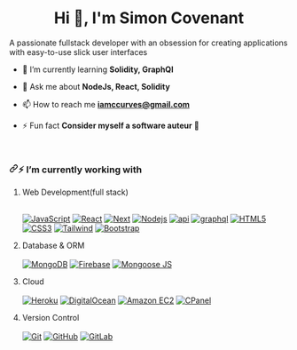 
<!--
**ccurves/ccurves** is a ✨ _special_ ✨ repository because its `README.md` (this file) appears on your GitHub profile.

Here are some ideas to get you started:

- 🔭 I’m currently working on ...
- 🌱 I’m currently learning ...
- 👯 I’m looking to collaborate on ...
- 🤔 I’m looking for help with ...
- 💬 Ask me about ...
- 📫 How to reach me: ...
- 😄 Pronouns: ...
- ⚡ Fun fact: ...
-->

<h1 align="center">Hi 👋, I'm Simon Covenant</h1>
<p align="left">A passionate fullstack developer with an obsession for creating applications with easy-to-use slick user interfaces</p>

- 🌱 I’m currently learning **Solidity, GraphQl**

- 💬 Ask me about **NodeJs, React, Solidity**

- 📫 How to reach me **iamccurves@gmail.com**

- ⚡ Fun fact **Consider myself a software auteur** :art:

<br>

<h3 dir="auto"><a id="user-content--im-currently-working-on" class="anchor" aria-hidden="true" href="#-im-currently-working-on"><svg class="octicon octicon-link" viewBox="0 0 16 16" version="1.1" width="16" height="16" aria-hidden="true"><path fill-rule="evenodd" d="M7.775 3.275a.75.75 0 001.06 1.06l1.25-1.25a2 2 0 112.83 2.83l-2.5 2.5a2 2 0 01-2.83 0 .75.75 0 00-1.06 1.06 3.5 3.5 0 004.95 0l2.5-2.5a3.5 3.5 0 00-4.95-4.95l-1.25 1.25zm-4.69 9.64a2 2 0 010-2.83l2.5-2.5a2 2 0 012.83 0 .75.75 0 001.06-1.06 3.5 3.5 0 00-4.95 0l-2.5 2.5a3.5 3.5 0 004.95 4.95l1.25-1.25a.75.75 0 00-1.06-1.06l-1.25 1.25a2 2 0 01-2.83 0z"></path></svg></a><g-emoji class="g-emoji" alias="zap" fallback-src="https://github.githubassets.com/images/icons/emoji/unicode/26a1.png">⚡</g-emoji> I’m currently working with</h3>
</blockquote>
</blockquote>
<ol dir="auto">
<li>
<p dir="auto">Web Development(full stack) <br><br>

<a target="_blank" rel="noopener noreferrer nofollow" href="https://camo.githubusercontent.com/cf1a0ef083a2372d7f66b4691d5d25bfd8c098f42871e8da90edb1f32ed187c4/68747470733a2f2f696d672e736869656c64732e696f2f62616467652f2d4a6176615363726970742d626c61636b3f7374796c653d666c61742d737175617265266c6f676f3d6a617661736372697074"><img src="https://camo.githubusercontent.com/cf1a0ef083a2372d7f66b4691d5d25bfd8c098f42871e8da90edb1f32ed187c4/68747470733a2f2f696d672e736869656c64732e696f2f62616467652f2d4a6176615363726970742d626c61636b3f7374796c653d666c61742d737175617265266c6f676f3d6a617661736372697074" alt="JavaScript" data-canonical-src="https://img.shields.io/badge/-JavaScript-black?style=flat-square&amp;logo=javascript" style="max-width: 100%;"></a>
<a target="_blank" rel="noopener noreferrer nofollow" href="https://camo.githubusercontent.com/d77d55f10703538914dabd29faf76815a37b04439842757bb9170aa3ebde1337/68747470733a2f2f696d672e736869656c64732e696f2f62616467652f2d52656163744a532d626c61636b3f7374796c653d666c61742d737175617265266c6f676f3d7265616374"><img src="https://camo.githubusercontent.com/d77d55f10703538914dabd29faf76815a37b04439842757bb9170aa3ebde1337/68747470733a2f2f696d672e736869656c64732e696f2f62616467652f2d52656163744a532d626c61636b3f7374796c653d666c61742d737175617265266c6f676f3d7265616374" alt="React" data-canonical-src="https://img.shields.io/badge/-ReactJS-black?style=flat-square&amp;logo=react" style="max-width: 100%;"></a>
<a target="_blank" rel="noopener noreferrer nofollow" href="https://camo.githubusercontent.com/6c24952103d8c691ad20bdee152ffaed24d92654be0503450eb0386c63302766/68747470733a2f2f696d672e736869656c64732e696f2f62616467652f2d4e6578744a532d626c61636b3f7374796c653d666c61742d737175617265266c6f676f3d6e6578742e6a73"><img src="https://camo.githubusercontent.com/6c24952103d8c691ad20bdee152ffaed24d92654be0503450eb0386c63302766/68747470733a2f2f696d672e736869656c64732e696f2f62616467652f2d4e6578744a532d626c61636b3f7374796c653d666c61742d737175617265266c6f676f3d6e6578742e6a73" alt="Next" data-canonical-src="https://img.shields.io/badge/-NextJS-black?style=flat-square&amp;logo=next.js" style="max-width: 100%;"></a>
<a target="_blank" rel="noopener noreferrer nofollow" href="https://camo.githubusercontent.com/cec92673ea713fa89ba2ae2033daf5851f6f39393ff5b93231aa707d424638d9/68747470733a2f2f696d672e736869656c64732e696f2f62616467652f2d4e6f64656a732d626c61636b3f7374796c653d666c61742d737175617265266c6f676f3d4e6f64652e6a73"><img src="https://camo.githubusercontent.com/cec92673ea713fa89ba2ae2033daf5851f6f39393ff5b93231aa707d424638d9/68747470733a2f2f696d672e736869656c64732e696f2f62616467652f2d4e6f64656a732d626c61636b3f7374796c653d666c61742d737175617265266c6f676f3d4e6f64652e6a73" alt="Nodejs" data-canonical-src="https://img.shields.io/badge/-Nodejs-black?style=flat-square&amp;logo=Node.js" style="max-width: 100%;"></a>
<a target="_blank" rel="noopener noreferrer nofollow" href="https://camo.githubusercontent.com/03e85e29dbe290fe4324b6908147dc6046e2fae80a1ff9d0c00bb16f6dfe80cd/68747470733a2f2f696d672e736869656c64732e696f2f62616467652f2d4150492532304445562d626c61636b3f7374796c653d666c61742d737175617265266c6f676f3d617069"><img src="https://camo.githubusercontent.com/03e85e29dbe290fe4324b6908147dc6046e2fae80a1ff9d0c00bb16f6dfe80cd/68747470733a2f2f696d672e736869656c64732e696f2f62616467652f2d4150492532304445562d626c61636b3f7374796c653d666c61742d737175617265266c6f676f3d617069" alt="api" data-canonical-src="https://img.shields.io/badge/-API%20DEV-black?style=flat-square&amp;logo=api" style="max-width: 100%;"></a>
<a target="_blank" rel="noopener noreferrer nofollow" href="https://camo.githubusercontent.com/9cf16ac015540854cbb2322fdbb025826aec3bf12951db9bc23353ca2b601c6b/68747470733a2f2f696d672e736869656c64732e696f2f62616467652f2d4772617068516c2d626c61636b3f7374796c653d666c61742d737175617265266c6f676f3d4772617068516c"><img src="https://camo.githubusercontent.com/9cf16ac015540854cbb2322fdbb025826aec3bf12951db9bc23353ca2b601c6b/68747470733a2f2f696d672e736869656c64732e696f2f62616467652f2d4772617068516c2d626c61636b3f7374796c653d666c61742d737175617265266c6f676f3d4772617068516c" alt="graphql" data-canonical-src="https://img.shields.io/badge/-GraphQl-black?style=flat-square&amp;logo=GraphQl" style="max-width: 100%;"></a>
<a target="_blank" rel="noopener noreferrer nofollow" href="https://camo.githubusercontent.com/83b1bc08ef341c39ed71a678068b7e5f95bac0391e75595439049a8080bc0c68/68747470733a2f2f696d672e736869656c64732e696f2f62616467652f2d48544d4c352d626c61636b3f7374796c653d666c61742d737175617265266c6f676f3d68746d6c35266c6f676f436f6c6f723d7768697465"><img src="https://camo.githubusercontent.com/83b1bc08ef341c39ed71a678068b7e5f95bac0391e75595439049a8080bc0c68/68747470733a2f2f696d672e736869656c64732e696f2f62616467652f2d48544d4c352d626c61636b3f7374796c653d666c61742d737175617265266c6f676f3d68746d6c35266c6f676f436f6c6f723d7768697465" alt="HTML5" data-canonical-src="https://img.shields.io/badge/-HTML5-black?style=flat-square&amp;logo=html5&amp;logoColor=white" style="max-width: 100%;"></a>
<a target="_blank" rel="noopener noreferrer nofollow" href="https://camo.githubusercontent.com/735a0035e9a903865aa03b29414eb639fb4ae0e57a3839cc66815837c9a545bd/68747470733a2f2f696d672e736869656c64732e696f2f62616467652f2d435353332d626c61636b3f7374796c653d666c61742d737175617265266c6f676f3d63737333"><img src="https://camo.githubusercontent.com/735a0035e9a903865aa03b29414eb639fb4ae0e57a3839cc66815837c9a545bd/68747470733a2f2f696d672e736869656c64732e696f2f62616467652f2d435353332d626c61636b3f7374796c653d666c61742d737175617265266c6f676f3d63737333" alt="CSS3" data-canonical-src="https://img.shields.io/badge/-CSS3-black?style=flat-square&amp;logo=css3" style="max-width: 100%;"></a>
<a target="_blank" rel="noopener noreferrer nofollow" href="https://camo.githubusercontent.com/93a02442520ce3ae01e744cb4bed7b3677909d53db30db6b431d8c91233e208a/68747470733a2f2f696d672e736869656c64732e696f2f62616467652f2d5461696c77696e642d626c61636b3f7374796c653d666c61742d737175617265266c6f676f3d7461696c77696e64637373"><img src="https://camo.githubusercontent.com/93a02442520ce3ae01e744cb4bed7b3677909d53db30db6b431d8c91233e208a/68747470733a2f2f696d672e736869656c64732e696f2f62616467652f2d5461696c77696e642d626c61636b3f7374796c653d666c61742d737175617265266c6f676f3d7461696c77696e64637373" alt="Tailwind" data-canonical-src="https://img.shields.io/badge/-Tailwind-black?style=flat-square&amp;logo=tailwindcss" style="max-width: 100%;"></a>
<a target="_blank" rel="noopener noreferrer nofollow" href="https://camo.githubusercontent.com/ea8d06ee5393fec5644e63d035070d043e14fdd79bb21b88242c1ca60a4e3f50/68747470733a2f2f696d672e736869656c64732e696f2f62616467652f2d426f6f7473747261702d626c61636b3f7374796c653d666c61742d737175617265266c6f676f3d626f6f747374726170"><img src="https://camo.githubusercontent.com/ea8d06ee5393fec5644e63d035070d043e14fdd79bb21b88242c1ca60a4e3f50/68747470733a2f2f696d672e736869656c64732e696f2f62616467652f2d426f6f7473747261702d626c61636b3f7374796c653d666c61742d737175617265266c6f676f3d626f6f747374726170" alt="Bootstrap" data-canonical-src="https://img.shields.io/badge/-Bootstrap-black?style=flat-square&amp;logo=bootstrap" style="max-width: 100%;"></a></p>
</li>
<li>
<p dir="auto">Database &amp; ORM<br><br>
<a target="_blank" rel="noopener noreferrer nofollow" href="https://camo.githubusercontent.com/392fa71fd2737088b6d21ba33f3d2fb6e1ac7c61142cdbe56c1d688ecf781ab8/68747470733a2f2f696d672e736869656c64732e696f2f62616467652f2d4d6f6e676f44422d626c61636b3f7374796c653d666c61742d737175617265266c6f676f3d6d6f6e676f6462"><img src="https://camo.githubusercontent.com/392fa71fd2737088b6d21ba33f3d2fb6e1ac7c61142cdbe56c1d688ecf781ab8/68747470733a2f2f696d672e736869656c64732e696f2f62616467652f2d4d6f6e676f44422d626c61636b3f7374796c653d666c61742d737175617265266c6f676f3d6d6f6e676f6462" alt="MongoDB" data-canonical-src="https://img.shields.io/badge/-MongoDB-black?style=flat-square&amp;logo=mongodb" style="max-width: 100%;"></a>
<a target="_blank" rel="noopener noreferrer nofollow" href="https://camo.githubusercontent.com/edc3c957c55954d7fa30faf019b30be3573e3d464addba0b8f9c06353d8f187f/68747470733a2f2f696d672e736869656c64732e696f2f62616467652f46697265626173652d626c61636b3f7374796c653d666c61742d737175617265266c6f676f3d6669726562617365"><img src="https://camo.githubusercontent.com/edc3c957c55954d7fa30faf019b30be3573e3d464addba0b8f9c06353d8f187f/68747470733a2f2f696d672e736869656c64732e696f2f62616467652f46697265626173652d626c61636b3f7374796c653d666c61742d737175617265266c6f676f3d6669726562617365" alt="Firebase" data-canonical-src="https://img.shields.io/badge/Firebase-black?style=flat-square&amp;logo=firebase" style="max-width: 100%;"></a>
<a target="_blank" rel="noopener noreferrer nofollow" href="https://camo.githubusercontent.com/708f7113d4b24e8ed273be709ea129ca57d2cd6c4843f626e1f64c3dd90f8e98/68747470733a2f2f696d672e736869656c64732e696f2f62616467652f6d6f6e676f6f73652d626c61636b3f7374796c653d666c61742d737175617265266c6f676f3d6d6f6e676f6f73656a73"><img src="https://camo.githubusercontent.com/708f7113d4b24e8ed273be709ea129ca57d2cd6c4843f626e1f64c3dd90f8e98/68747470733a2f2f696d672e736869656c64732e696f2f62616467652f6d6f6e676f6f73652d626c61636b3f7374796c653d666c61742d737175617265266c6f676f3d6d6f6e676f6f73656a73" alt="Mongoose JS" data-canonical-src="https://img.shields.io/badge/mongoose-black?style=flat-square&amp;logo=mongoosejs" style="max-width: 100%;"></a></p>
</li>
<li>
<p dir="auto">Cloud<br><br>
<a target="_blank" rel="noopener noreferrer nofollow" href="https://camo.githubusercontent.com/0136ea95042a2ed2958cabe8b3a24881693fef9de9448e3c9b0c7dc0dc5b5e9c/68747470733a2f2f696d672e736869656c64732e696f2f62616467652f2d4865726f6b752d626c61636b3f7374796c653d666c61742d737175617265266c6f676f3d6865726f6b75"><img src="https://camo.githubusercontent.com/0136ea95042a2ed2958cabe8b3a24881693fef9de9448e3c9b0c7dc0dc5b5e9c/68747470733a2f2f696d672e736869656c64732e696f2f62616467652f2d4865726f6b752d626c61636b3f7374796c653d666c61742d737175617265266c6f676f3d6865726f6b75" alt="Heroku" data-canonical-src="https://img.shields.io/badge/-Heroku-black?style=flat-square&amp;logo=heroku" style="max-width: 100%;"></a>
<a target="_blank" rel="noopener noreferrer nofollow" href="https://camo.githubusercontent.com/76acbfc014e3c251698c7fd0f5c5c56d562bd04073a95e6b758363541c8452aa/68747470733a2f2f696d672e736869656c64732e696f2f62616467652f2d4469676974616c2532304f6365616e2d626c61636b3f7374796c653d666c61742d737175617265266c6f676f3d6469676974616c6f6365616e"><img src="https://camo.githubusercontent.com/76acbfc014e3c251698c7fd0f5c5c56d562bd04073a95e6b758363541c8452aa/68747470733a2f2f696d672e736869656c64732e696f2f62616467652f2d4469676974616c2532304f6365616e2d626c61636b3f7374796c653d666c61742d737175617265266c6f676f3d6469676974616c6f6365616e" alt="DigitalOcean" data-canonical-src="https://img.shields.io/badge/-Digital%20Ocean-black?style=flat-square&amp;logo=digitalocean" style="max-width: 100%;"></a>
<a target="_blank" rel="noopener noreferrer nofollow" href="https://camo.githubusercontent.com/9b2f4366883823c8fab4e280db79507d665c4780f08f0930a519300e0615b35b/68747470733a2f2f696d672e736869656c64732e696f2f62616467652f416d617a6f6e2532304157532532304543322d626c61636b3f7374796c653d666c61742d737175617265266c6f676f3d616d617a6f6e2d617773"><img src="https://camo.githubusercontent.com/9b2f4366883823c8fab4e280db79507d665c4780f08f0930a519300e0615b35b/68747470733a2f2f696d672e736869656c64732e696f2f62616467652f416d617a6f6e2532304157532532304543322d626c61636b3f7374796c653d666c61742d737175617265266c6f676f3d616d617a6f6e2d617773" alt="Amazon EC2" data-canonical-src="https://img.shields.io/badge/Amazon%20AWS%20EC2-black?style=flat-square&amp;logo=amazon-aws" style="max-width: 100%;"></a>
<a target="_blank" rel="noopener noreferrer nofollow" href="https://camo.githubusercontent.com/f8d48dfcd1ece0c895e3fda00a9451f66f73a7a81da51efa8c38d037cdc7ea5b/68747470733a2f2f696d672e736869656c64732e696f2f62616467652f4350616e656c2d626c61636b3f7374796c653d666c61742d737175617265266c6f676f3d4350616e656c"><img src="https://camo.githubusercontent.com/f8d48dfcd1ece0c895e3fda00a9451f66f73a7a81da51efa8c38d037cdc7ea5b/68747470733a2f2f696d672e736869656c64732e696f2f62616467652f4350616e656c2d626c61636b3f7374796c653d666c61742d737175617265266c6f676f3d4350616e656c" alt="CPanel" data-canonical-src="https://img.shields.io/badge/CPanel-black?style=flat-square&amp;logo=CPanel" style="max-width: 100%;"></a></p>
</li>
<li>
<p dir="auto">Version Control<br><br>
<a target="_blank" rel="noopener noreferrer nofollow" href="https://camo.githubusercontent.com/edd3031a0956c904634f9a394267a6ba61e9a0bb95c9512a1fbc0725b4014d03/68747470733a2f2f696d672e736869656c64732e696f2f62616467652f2d4769742d626c61636b3f7374796c653d666c61742d737175617265266c6f676f3d676974"><img src="https://camo.githubusercontent.com/edd3031a0956c904634f9a394267a6ba61e9a0bb95c9512a1fbc0725b4014d03/68747470733a2f2f696d672e736869656c64732e696f2f62616467652f2d4769742d626c61636b3f7374796c653d666c61742d737175617265266c6f676f3d676974" alt="Git" data-canonical-src="https://img.shields.io/badge/-Git-black?style=flat-square&amp;logo=git" style="max-width: 100%;"></a>
<a target="_blank" rel="noopener noreferrer nofollow" href="https://camo.githubusercontent.com/85dc47a56a4e73ae7b6e64b3b4416785497e74219ae179ae8faaaca10d5a78d9/68747470733a2f2f696d672e736869656c64732e696f2f62616467652f2d4769744875622d3138313731373f7374796c653d666c61742d737175617265266c6f676f3d676974687562"><img src="https://camo.githubusercontent.com/85dc47a56a4e73ae7b6e64b3b4416785497e74219ae179ae8faaaca10d5a78d9/68747470733a2f2f696d672e736869656c64732e696f2f62616467652f2d4769744875622d3138313731373f7374796c653d666c61742d737175617265266c6f676f3d676974687562" alt="GitHub" data-canonical-src="https://img.shields.io/badge/-GitHub-181717?style=flat-square&amp;logo=github" style="max-width: 100%;"></a>
<a target="_blank" rel="noopener noreferrer nofollow" href="https://camo.githubusercontent.com/010f5a47dad21ef001dc2361b458673327ac1b517958eba156471fabd59d28c2/68747470733a2f2f696d672e736869656c64732e696f2f62616467652f2d4769744c61622d626c61636b3f7374796c653d666c61742d737175617265266c6f676f3d6769746c6162"><img src="https://camo.githubusercontent.com/010f5a47dad21ef001dc2361b458673327ac1b517958eba156471fabd59d28c2/68747470733a2f2f696d672e736869656c64732e696f2f62616467652f2d4769744c61622d626c61636b3f7374796c653d666c61742d737175617265266c6f676f3d6769746c6162" alt="GitLab" data-canonical-src="https://img.shields.io/badge/-GitLab-black?style=flat-square&amp;logo=gitlab" style="max-width: 100%;"></a>
</li>
</ol>
<blockquote>
<blockquote>


